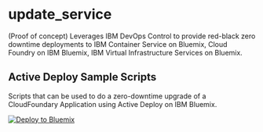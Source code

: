 # update_service

(Proof of concept) Leverages IBM DevOps Control to provide red-black zero downtime deployments to IBM Container Service on Bluemix, Cloud Foundry on IBM Bluemix, IBM Virtual Infrastructure Services on Bluemix.

## Active Deploy Sample Scripts

Scripts that can be used to do a zero-downtime upgrade of a 
CloudFoundary Application using Active Deploy on IBM Bluemix. 

[![Deploy to Bluemix](https://bluemix.net/deploy/button.png)](https://bluemix.net/deploy?repository=https://hub.jazz.net/git/eergun/ad_step_osthanes)
